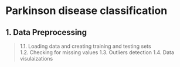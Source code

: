 # Parkinson disease classification

## 1. Data Preprocessing
> 1.1. Loading data and creating training and testing sets <br /> 
> 1.2. Checking for missing values
> 1.3. Outliers detection
> 1.4. Data visulaizations
